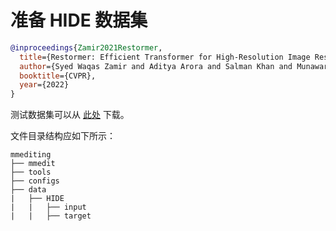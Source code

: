 # 准备 HIDE 数据集

<!-- [DATASET] -->

```bibtex
@inproceedings{Zamir2021Restormer,
  title={Restormer: Efficient Transformer for High-Resolution Image Restoration},
  author={Syed Waqas Zamir and Aditya Arora and Salman Khan and Munawar Hayat and Fahad Shahbaz Khan and Ming-Hsuan Yang},
  booktitle={CVPR},
  year={2022}
}
```

测试数据集可以从 [此处](https://drive.google.com/file/d/1XRomKYJF1H92g1EuD06pCQe4o6HlwB7A/) 下载。

文件目录结构应如下所示：

```text
mmediting
├── mmedit
├── tools
├── configs
├── data
|   ├── HIDE
|   |   ├── input
|   |   ├── target
```
